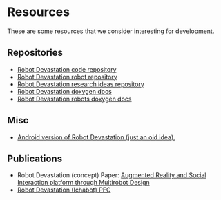 # Resources

These are some resources that we consider interesting for development.

## Repositories

* [Robot Devastation code repository](https://github.com/asrob-uc3m/robotDevastation)
* [Robot Devastation robot repository](https://github.com/asrob-uc3m/robotDevastation-robots)
* [Robot Devastation research ideas repository](https://github.com/asrob-uc3m/robotDevastation-research)
* [Robot Devastation doxygen docs](http://asrob.uc3m.es/rddoc/index.html)
* [Robot Devastation robots doxygen docs](http://asrob.uc3m.es/rdrdoc/index.html)

## Misc

*  [Android version of Robot Devastation (just an old idea).](http://asrob.uc3m.es/index.php/ANDROID)

## Publications

- Robot Devastation (concept) Paper: [Augmented Reality and Social Interaction platform through Multirobot Design](http://roboticslab.uc3m.es/roboticslab/sites/default/files/Victores%20et%20al.%20-%202013%20-%20Augmented%20reality%20and%20social%20interaction%20platform%20through%20multirobot%20design.pdf)
-   [Robot Devastation (Ichabot) PFC](http://asrob.uc3m.es/images/1/1d/PFC_-_Jorge_Kazacos.pdf)

